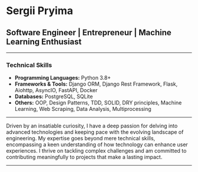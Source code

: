 # Sergii Pryima

## Software Engineer | Entrepreneur | Machine Learning Enthusiast


---

### Technical Skills

- **Programming Languages:** Python 3.8+
- **Frameworks & Tools:** Django ORM, Django Rest Framework, Flask, Aiohttp, AsyncIO, FastAPI, Docker
- **Databases:** PostgreSQL, SQLite
- **Others:** OOP, Design Patterns, TDD, SOLID, DRY principles, Machine Learning, Web Scraping, Data Analysis, Multiprocessing

---


Driven by an insatiable curiosity, I have a deep passion for delving into advanced technologies and keeping pace with the evolving landscape of engineering. My expertise goes beyond mere technical skills, encompassing a keen understanding of how technology can enhance user experiences. I thrive on tackling complex challenges and am committed to contributing meaningfully to projects that make a lasting impact.


---
